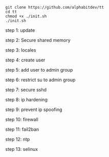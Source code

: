 ```
git clone https://github.com/alphabitdev/tt
cd tt
chmod +x ./init.sh
./init.sh
```

step 1: update

step 2: Secure shared memory

step 3: locales

step 4: create user

step 5: add user to admin group

step 6: restrict su to admin group

step 7: secure sshd

step 8: ip hardening

step 9: prevent ip spoofing

step 10: firewall

step 11: fail2ban

step 12: ntp

step 13: selinux
